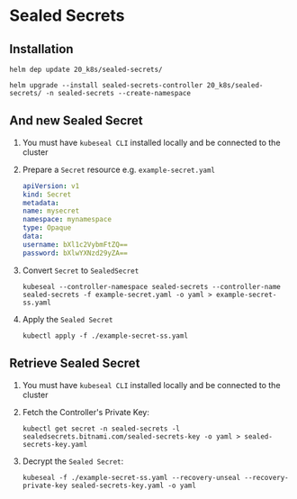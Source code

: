Sealed Secrets
===

## Installation
```
helm dep update 20_k8s/sealed-secrets/
```
```
helm upgrade --install sealed-secrets-controller 20_k8s/sealed-secrets/ -n sealed-secrets --create-namespace
```

## And new Sealed Secret

1. You must have `kubeseal CLI` installed locally and be connected to the cluster
2. Prepare a `Secret` resource e.g. `example-secret.yaml`

    ```yaml
    apiVersion: v1
    kind: Secret
    metadata:
    name: mysecret
    namespace: mynamespace
    type: Opaque
    data:
    username: bXl1c2VybmFtZQ==
    password: bXlwYXNzd29yZA==
    ```
3. Convert `Secret` to `SealedSecret`

    ``` 
    kubeseal --controller-namespace sealed-secrets --controller-name sealed-secrets -f example-secret.yaml -o yaml > example-secret-ss.yaml
    ```
4. Apply the `Sealed Secret`
    ```
    kubectl apply -f ./example-secret-ss.yaml
    ```

## Retrieve Sealed Secret

1. You must have `kubeseal CLI` installed locally and be connected to the cluster
2. Fetch the Controller's Private Key: 

    ```
    kubectl get secret -n sealed-secrets -l sealedsecrets.bitnami.com/sealed-secrets-key -o yaml > sealed-secrets-key.yaml
    ``` 
3. Decrypt the `Sealed Secret`: 

    ```
    kubeseal -f ./example-secret-ss.yaml --recovery-unseal --recovery-private-key sealed-secrets-key.yaml -o yaml
    ```
